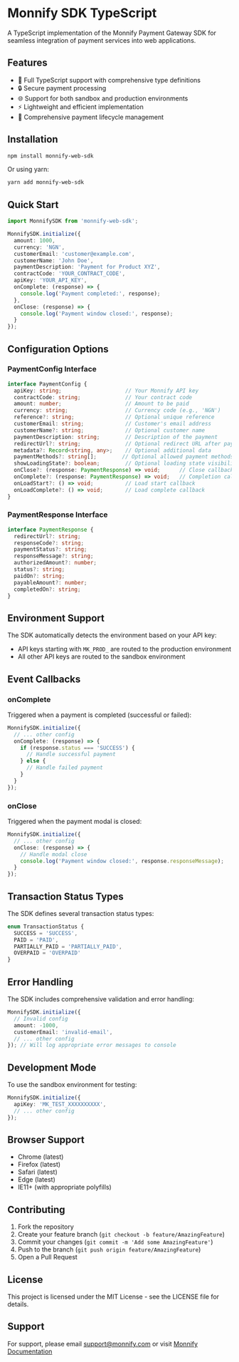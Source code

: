 # Monnify SDK TypeScript

A TypeScript implementation of the Monnify Payment Gateway SDK for seamless integration of payment services into web applications.

## Features

- 🎯 Full TypeScript support with comprehensive type definitions
- 🔒 Secure payment processing
- 🌐 Support for both sandbox and production environments
- ⚡ Lightweight and efficient implementation
- 🔄 Comprehensive payment lifecycle management

## Installation

```bash
npm install monnify-web-sdk
```

Or using yarn:

```bash
yarn add monnify-web-sdk
```

## Quick Start

```typescript
import MonnifySDK from 'monnify-web-sdk';

MonnifySDK.initialize({
  amount: 1000,
  currency: 'NGN',
  customerEmail: 'customer@example.com',
  customerName: 'John Doe',
  paymentDescription: 'Payment for Product XYZ',
  contractCode: 'YOUR_CONTRACT_CODE',
  apiKey: 'YOUR_API_KEY',
  onComplete: (response) => {
    console.log('Payment completed:', response);
  },
  onClose: (response) => {
    console.log('Payment window closed:', response);
  }
});
```

## Configuration Options

### PaymentConfig Interface

```typescript
interface PaymentConfig {
  apiKey: string;                    // Your Monnify API key
  contractCode: string;              // Your contract code
  amount: number;                    // Amount to be paid
  currency: string;                  // Currency code (e.g., 'NGN')
  reference?: string;                // Optional unique reference
  customerEmail: string;             // Customer's email address
  customerName?: string;             // Optional customer name
  paymentDescription: string;        // Description of the payment
  redirectUrl?: string;              // Optional redirect URL after payment
  metadata?: Record<string, any>;    // Optional additional data
  paymentMethods?: string[];        // Optional allowed payment methods
  showLoadingState?: boolean;        // Optional loading state visibility
  onClose?: (response: PaymentResponse) => void;      // Close callback
  onComplete?: (response: PaymentResponse) => void;   // Completion callback
  onLoadStart?: () => void;          // Load start callback
  onLoadComplete?: () => void;       // Load complete callback
}
```

### PaymentResponse Interface

```typescript
interface PaymentResponse {
  redirectUrl?: string;
  responseCode?: string;
  paymentStatus?: string;
  responseMessage?: string;
  authorizedAmount?: number;
  status?: string;
  paidOn?: string;
  payableAmount?: number;
  completedOn?: string;
}
```

## Environment Support

The SDK automatically detects the environment based on your API key:

- API keys starting with `MK_PROD_` are routed to the production environment
- All other API keys are routed to the sandbox environment

## Event Callbacks

### onComplete

Triggered when a payment is completed (successful or failed):

```typescript
MonnifySDK.initialize({
  // ... other config
  onComplete: (response) => {
    if (response.status === 'SUCCESS') {
      // Handle successful payment
    } else {
      // Handle failed payment
    }
  }
});
```

### onClose

Triggered when the payment modal is closed:

```typescript
MonnifySDK.initialize({
  // ... other config
  onClose: (response) => {
    // Handle modal close
    console.log('Payment window closed:', response.responseMessage);
  }
});
```

## Transaction Status Types

The SDK defines several transaction status types:

```typescript
enum TransactionStatus {
  SUCCESS = 'SUCCESS',
  PAID = 'PAID',
  PARTIALLY_PAID = 'PARTIALLY_PAID',
  OVERPAID = 'OVERPAID'
}
```

## Error Handling

The SDK includes comprehensive validation and error handling:

```typescript
MonnifySDK.initialize({
  // Invalid config
  amount: -1000,
  customerEmail: 'invalid-email',
  // ... other config
}); // Will log appropriate error messages to console
```

## Development Mode

To use the sandbox environment for testing:

```typescript
MonnifySDK.initialize({
  apiKey: 'MK_TEST_XXXXXXXXXX',
  // ... other config
});
```

## Browser Support

- Chrome (latest)
- Firefox (latest)
- Safari (latest)
- Edge (latest)
- IE11+ (with appropriate polyfills)

## Contributing

1. Fork the repository
2. Create your feature branch (`git checkout -b feature/AmazingFeature`)
3. Commit your changes (`git commit -m 'Add some AmazingFeature'`)
4. Push to the branch (`git push origin feature/AmazingFeature`)
5. Open a Pull Request

## License

This project is licensed under the MIT License - see the LICENSE file for details.

## Support

For support, please email <support@monnify.com> or visit [Monnify Documentation](https://developers.monnify.com/docs/)
